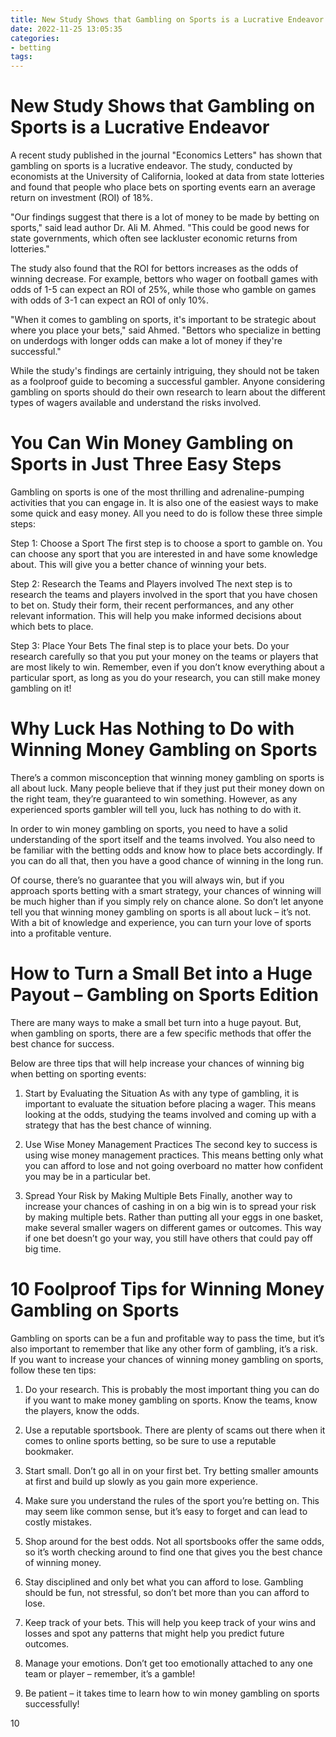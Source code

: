 ```yaml
---
title: New Study Shows that Gambling on Sports is a Lucrative Endeavor 
date: 2022-11-25 13:05:35
categories:
- betting
tags:
---
```



#  New Study Shows that Gambling on Sports is a Lucrative Endeavor 
A recent study published in the journal "Economics Letters" has shown that gambling on sports is a lucrative endeavor. The study, conducted by economists at the University of California, looked at data from state lotteries and found that people who place bets on sporting events earn an average return on investment (ROI) of 18%.

"Our findings suggest that there is a lot of money to be made by betting on sports," said lead author Dr. Ali M. Ahmed. "This could be good news for state governments, which often see lackluster economic returns from lotteries."

The study also found that the ROI for bettors increases as the odds of winning decrease. For example, bettors who wager on football games with odds of 1-5 can expect an ROI of 25%, while those who gamble on games with odds of 3-1 can expect an ROI of only 10%.

"When it comes to gambling on sports, it's important to be strategic about where you place your bets," said Ahmed. "Bettors who specialize in betting on underdogs with longer odds can make a lot of money if they're successful."

While the study's findings are certainly intriguing, they should not be taken as a foolproof guide to becoming a successful gambler. Anyone considering gambling on sports should do their own research to learn about the different types of wagers available and understand the risks involved.

#  You Can Win Money Gambling on Sports in Just Three Easy Steps 

Gambling on sports is one of the most thrilling and adrenaline-pumping activities that you can engage in. It is also one of the easiest ways to make some quick and easy money. All you need to do is follow these three simple steps:

Step 1: Choose a Sport
The first step is to choose a sport to gamble on. You can choose any sport that you are interested in and have some knowledge about. This will give you a better chance of winning your bets.

Step 2: Research the Teams and Players involved
The next step is to research the teams and players involved in the sport that you have chosen to bet on. Study their form, their recent performances, and any other relevant information. This will help you make informed decisions about which bets to place.

Step 3: Place Your Bets
The final step is to place your bets. Do your research carefully so that you put your money on the teams or players that are most likely to win. Remember, even if you don’t know everything about a particular sport, as long as you do your research, you can still make money gambling on it!

#  Why Luck Has Nothing to Do with Winning Money Gambling on Sports 

There’s a common misconception that winning money gambling on sports is all about luck. Many people believe that if they just put their money down on the right team, they’re guaranteed to win something. However, as any experienced sports gambler will tell you, luck has nothing to do with it.

In order to win money gambling on sports, you need to have a solid understanding of the sport itself and the teams involved. You also need to be familiar with the betting odds and know how to place bets accordingly. If you can do all that, then you have a good chance of winning in the long run.

Of course, there’s no guarantee that you will always win, but if you approach sports betting with a smart strategy, your chances of winning will be much higher than if you simply rely on chance alone. So don’t let anyone tell you that winning money gambling on sports is all about luck – it’s not. With a bit of knowledge and experience, you can turn your love of sports into a profitable venture.

#  How to Turn a Small Bet into a Huge Payout – Gambling on Sports Edition 

There are many ways to make a small bet turn into a huge payout. But, when gambling on sports, there are a few specific methods that offer the best chance for success.

Below are three tips that will help increase your chances of winning big when betting on sporting events:

1. Start by Evaluating the Situation
As with any type of gambling, it is important to evaluate the situation before placing a wager. This means looking at the odds, studying the teams involved and coming up with a strategy that has the best chance of winning.

2. Use Wise Money Management Practices
The second key to success is using wise money management practices. This means betting only what you can afford to lose and not going overboard no matter how confident you may be in a particular bet.

3. Spread Your Risk by Making Multiple Bets
Finally, another way to increase your chances of cashing in on a big win is to spread your risk by making multiple bets. Rather than putting all your eggs in one basket, make several smaller wagers on different games or outcomes. This way if one bet doesn’t go your way, you still have others that could pay off big time.

#  10 Foolproof Tips for Winning Money Gambling on Sports

Gambling on sports can be a fun and profitable way to pass the time, but it’s also important to remember that like any other form of gambling, it’s a risk. If you want to increase your chances of winning money gambling on sports, follow these ten tips:

1. Do your research. This is probably the most important thing you can do if you want to make money gambling on sports. Know the teams, know the players, know the odds.

2. Use a reputable sportsbook. There are plenty of scams out there when it comes to online sports betting, so be sure to use a reputable bookmaker.

3. Start small. Don’t go all in on your first bet. Try betting smaller amounts at first and build up slowly as you gain more experience.

4. Make sure you understand the rules of the sport you’re betting on. This may seem like common sense, but it’s easy to forget and can lead to costly mistakes.

5. Shop around for the best odds. Not all sportsbooks offer the same odds, so it’s worth checking around to find one that gives you the best chance of winning money.

6. Stay disciplined and only bet what you can afford to lose. Gambling should be fun, not stressful, so don’t bet more than you can afford to lose.

7. Keep track of your bets. This will help you keep track of your wins and losses and spot any patterns that might help you predict future outcomes.

8. Manage your emotions. Don’t get too emotionally attached to any one team or player – remember, it’s a gamble!

9. Be patient – it takes time to learn how to win money gambling on sports successfully!


10